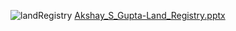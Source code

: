 ![landRegistry](https://github.com/user-attachments/assets/f69562ff-657f-4c2f-9bee-b828caeb78a5)
[Akshay_S_Gupta-Land_Registry.pptx](https://github.com/user-attachments/files/18632371/Akshay_S_Gupta-Land_Registry.pptx)
